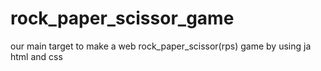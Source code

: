 # rock_paper_scissor_game
our main target to make a web rock_paper_scissor(rps) game by using ja html and css
